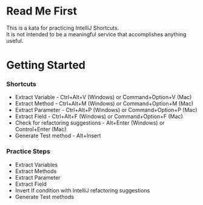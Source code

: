 # Read Me First
This is a kata for practicing IntelliJ Shortcuts.  
It is not intended to be a meaningful service that accomplishes anything useful.

# Getting Started

### Shortcuts

* Extract Variable - Ctrl+Alt+V (Windows) or Command+Option+V (Mac)
* Extract Method - Ctrl+Alt+M (Windows) or Command+Option+M (Mac)
* Extract Parameter - Ctrl+Alt+P (Windows) or Command+Option+P (Mac)
* Extract Field - Ctrl+Alt+F (Windows) or Command+Option+F (Mac)
* Check for refactoring suggestions - Alt+Enter (Windows) or Control+Enter (Mac)
* Generate Test method - Alt+Insert

### Practice Steps

* Extract Variables
* Extract Methods
* Extract Parameter
* Extract Field
* Invert If condition with IntelliJ refactoring suggestions
* Generate Test methods


